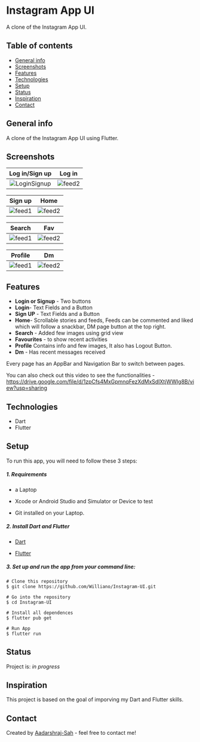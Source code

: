 # Instagram App UI 
A clone of the Instagram App UI.

## Table of contents
* [General info](#general-info)
* [Screenshots](#screenshots)
* [Features](#features)
* [Technologies](#technologies)
* [Setup](#setup)
* [Status](#status)
* [Inspiration](#inspiration)
* [Contact](#contact)



## General info
A clone of the Instagram App UI using Flutter.

## Screenshots

 Log in/Sign up           |  Log in
 :-------------------------:|:-------------------------:
![LoginSignup](https://github.com/Aadarshraj-Sah/Insta_UI_CodingClub/blob/master/Screenshots/LoginSignup.png?raw=true)|![feed2](https://github.com/Aadarshraj-Sah/Insta_UI_CodingClub/blob/master/Screenshots/Login.png)

 Sign up          |  Home
 :-------------------------:|:-------------------------:
![feed1](https://github.com/Aadarshraj-Sah/Insta_UI_CodingClub/blob/master/Screenshots/Signup.png)|![feed2](https://github.com/Aadarshraj-Sah/Insta_UI_CodingClub/blob/master/Screenshots/Home.png)

 Search         |  Fav
 :-------------------------:|:-------------------------:
![feed1](https://github.com/Aadarshraj-Sah/Insta_UI_CodingClub/blob/master/Screenshots/Search.png)|![feed2](https://github.com/Aadarshraj-Sah/Insta_UI_CodingClub/blob/master/Screenshots/Fav.png)

 Profile          |  Dm
 :-------------------------:|:-------------------------:
![feed1](https://github.com/Aadarshraj-Sah/Insta_UI_CodingClub/blob/master/Screenshots/Profile.png)|![feed2](https://github.com/Aadarshraj-Sah/Insta_UI_CodingClub/blob/master/Screenshots/Dm.png)


## Features
* __Login or Signup__  - Two buttons
* __Login__- Text Fields and a Button
* __Sign UP__ - Text Fields and a Button
* __Home__- Scrollable stories and feeds, Feeds can be commented and liked which will follow a snackbar, DM page button at the top right.
* __Search__ - Added few images using grid view
* __Favourites__ - to show recent activities
* __Profile__ Contains info and few images, It also has Logout Button.
* __Dm__ - Has recent messages received

Every page has an AppBar and Navigation Bar to switch between pages.

You can also check out this video to see the functionalities - https://drive.google.com/file/d/1zpCfs4MxGpmnqFezXdMxSdlXtjWWIg8B/view?usp=sharing

## Technologies
* Dart
* Flutter


## Setup
To run this app, you will need to follow these 3 steps:

##### 1. Requirements 
  - a Laptop

  - Xcode or Android Studio and Simulator or Device to test

  - Git installed on your Laptop. 


##### 2. Install Dart and Flutter
  - [Dart](https://dart.dev/get-dart)

  - [Flutter](https://flutter.dev/docs/get-started/install)


##### 3. Set up and run the app from your command line:
  ```
  # Clone this repository
  $ git clone https://github.com/Williano/Instagram-UI.git

  # Go into the repository
  $ cd Instagram-UI

  # Install all dependences 
  $ flutter pub get

  # Run App
  $ flutter run
  ```


## Status
Project is: _in progress_

## Inspiration
This project is based on the goal of imporving my Dart and Flutter skills.


## Contact
Created by [Aadarshraj-Sah](https://github.com/Aadarshraj-Sah) - feel free to contact me!




